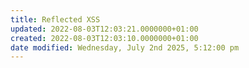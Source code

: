 ```yaml
---
title: Reflected XSS
updated: 2022-08-03T12:03:21.0000000+01:00
created: 2022-08-03T12:03:10.0000000+01:00
date modified: Wednesday, July 2nd 2025, 5:12:00 pm
---
```


